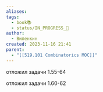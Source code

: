 ```yaml
---
aliases: 
tags:
  - book📚
  - status/IN_PROGRESS_🌿
author:
  - Виленкин
created: 2023-11-16 21:41
parent:
  - "[[519.101 Combinatorics MOC]]"
---
```


отложил задачи 1.55-64

отложил задачи 1.60-62
